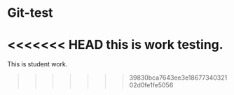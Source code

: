 # Git-test
<<<<<<< HEAD
this is work testing.
=======
This is student work.
>>>>>>> 39830bca7643ee3e1867734032102d0fe1fe5056
